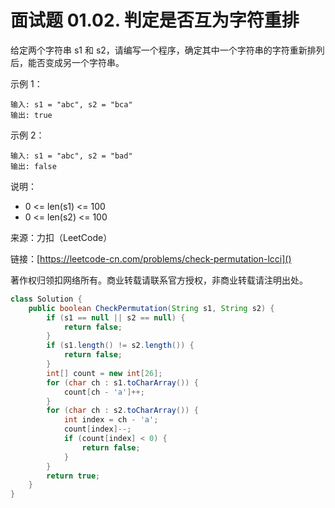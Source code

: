 # 面试题 01.02. 判定是否互为字符重排
给定两个字符串 s1 和 s2，请编写一个程序，确定其中一个字符串的字符重新排列后，能否变成另一个字符串。

示例 1：

```
输入: s1 = "abc", s2 = "bca"
输出: true 
```
示例 2：

```
输入: s1 = "abc", s2 = "bad"
输出: false
```
说明：

- 0 <= len(s1) <= 100
- 0 <= len(s2) <= 100

来源：力扣（LeetCode）

链接：[https://leetcode-cn.com/problems/check-permutation-lcci]()

著作权归领扣网络所有。商业转载请联系官方授权，非商业转载请注明出处。

```java
class Solution {
    public boolean CheckPermutation(String s1, String s2) {
        if (s1 == null || s2 == null) {
            return false;
        }
        if (s1.length() != s2.length()) {
            return false;
        }
        int[] count = new int[26];
        for (char ch : s1.toCharArray()) {
            count[ch - 'a']++;
        }
        for (char ch : s2.toCharArray()) {
            int index = ch - 'a';
            count[index]--;
            if (count[index] < 0) {
                return false;
            }
        }
        return true;
    }
}
```